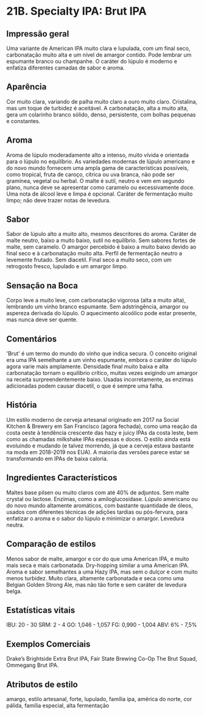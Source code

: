 # 21B. Specialty IPA: Brut IPA

## Impressão geral

Uma variante de American IPA muito clara e lupulada, com um final seco, carbonatação muito alta e um nível de amargor contido. Pode lembrar um espumante branco ou champanhe. O caráter do lúpulo é moderno e enfatiza diferentes camadas de sabor e aroma.

## Aparência

Cor muito clara, variando de palha muito claro a ouro muito claro. Cristalina, mas um toque de turbidez é aceitável. A carbonatação, alta a muito alta, gera um colarinho branco sólido, denso, persistente, com bolhas pequenas e constantes.

## Aroma

Aroma de lúpulo moderadamente alto a intenso, muito vívida e orientada para o lúpulo no equilíbrio. As variedades modernas de lúpulo americano e do novo mundo fornecem uma ampla gama de características possíveis, como tropical, fruta de caroço, cítrica ou uva branca, não pode ser gramínea, vegetal ou herbal. O malte é sutil, neutro e vem em segundo plano, nunca deve se apresentar como caramelo ou excessivamente doce. Uma nota de álcool leve e limpa é opcional. Caráter de fermentação muito limpo; não deve trazer notas de levedura.

## Sabor

Sabor de lúpulo alto a muito alto, mesmos descritores do aroma. Caráter de malte neutro, baixo a muito baixo, sutil no equilíbrio. Sem sabores fortes de malte, sem caramelo. O amargor percebido é baixo a muito baixo devido ao final seco e à carbonatação muito alta. Perfil de fermentação neutro a levemente frutado. Sem diacetil. Final seco a muito seco, com um retrogosto fresco, lupulado e um amargor limpo.

## Sensação na Boca

Corpo leve a muito leve, com carbonatação vigorosa (alta a muito alta), lembrando um vinho branco espumante. Sem adstringência, amargor ou aspereza derivada do lúpulo. O aquecimento alcoólico pode estar presente, mas nunca deve ser quente.

## Comentários

'Brut' é um termo do mundo do vinho que indica secura. O conceito original era uma IPA semelhante a um vinho espumante, embora o caráter do lúpulo agora varie mais amplamente. Densidade final muito baixa e alta carbonatação tornam o equilíbrio crítico, muitas vezes exigindo um amargor na receita surpreendentemente baixo.  Usadas incorretamente, as enzimas adicionadas podem causar diacetil, o que é sempre uma falha.

## História

Um estilo moderno de cerveja artesanal originado em 2017 na Social Kitchen & Brewery em San Francisco (agora fechada), como uma reação da costa oeste à tendência crescente das hazy e juicy IPAs da costa leste, bem como as chamadas milkshake IPAs espessas e doces. O estilo ainda está evoluindo e mudando (e talvez morrendo, já que a cerveja estava bastante na moda em 2018-2019 nos EUA). A maioria das versões parece estar se transformando em IPAs de baixa caloria.

## Ingredientes Característicos

Maltes base pilsen ou muito claros com até 40% de adjuntos. Sem malte crystal ou lactose. Enzimas, como a amiloglucosidase. Lúpulo americano ou do novo mundo altamente aromáticos, com bastante quantidade de óleos, usados com diferentes técnicas de adições tardias ou pós-fervura, para enfatizar o aroma e o sabor do lúpulo e minimizar o amargor. Levedura neutra.

## Comparação de estilos

Menos sabor de malte, amargor e cor do que uma American IPA, e muito mais seca e mais carbonatada. Dry-hopping similar a uma American IPA. Aroma e sabor semelhantes a uma Hazy IPA, mas sem o dulçor e com muito menos turbidez. Muito clara, altamente carbonatada e seca como uma Belgian Golden Strong Ale, mas não tão forte e sem caráter de levedura belga.

## Estatísticas vitais

IBU: 20 - 30
SRM: 2 - 4
GO: 1,046 - 1,057
FG: 0,990 - 1,004
ABV: 6% - 7,5%

## Exemplos Comerciais

Drake’s Brightside Extra Brut IPA, Fair State Brewing Co-Op The Brut Squad, Ommegang Brut IPA.

## Atributos de estilo

amargo, estilo artesanal, forte, lupulado, família ipa, américa do norte, cor pálida, família especial, alta fermentação